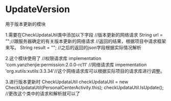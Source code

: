 # UpdateVersion
用于版本更新的模块

1.需要在CheckUpdataUtil类中添加以下字段
       //版本更新的网络请求
       String url = "";//跟服务器确定的有关版本更新的网络请求
       //返回的结果，根据项目中请求框架来写。
       String result = "";
       //之后的返回的json字段根据实际情况解析
       
       
2.这个模块使用了
       //权限请求库
       implementation 'com.yanzhenjie:permission:2.0.0-rc11'
       //网络请求库
       impementation 'org.xutils:xutils:3.3.34'//这个网络请求库可以根据实际项目的请求库进行调整。
       
       
3.进行版本更新时
       CheckUpdataUtil checkUpdataUtil = new CheckUpdataUtil(PersonalCenterActivity.this);
                       checkUpdataUtil.IsUpdate();
       //更改这个类中的请求和解析就可以了
